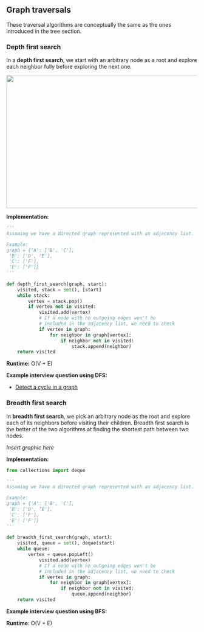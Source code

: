 ## Graph traversals
These traversal algorithms are conceptually the same as the ones introduced in the tree section.

### Depth first search
In a **depth first search**, we start with an arbitrary node as a root and explore each neighbor fully before exploring the next one. 

<img src="https://github.com/codepath/compsci_guides/blob/graphs/graphs/figures/graphs_dfs.png" width="544" height="350"/>

**Implementation:**
```python
'''
Assuming we have a directed graph represented with an adjacency list.

Example:
graph = {'A': ['B', 'C'],  
 'B': ['D', 'E'],  
 'C': ['F'],  
 'E': ['F']}
'''
  
def depth_first_search(graph, start):  
    visited, stack = set(), [start] 
    while stack:
        vertex = stack.pop()
        if vertex not in visited:
            visited.add(vertex)
            # If a node with no outgoing edges won't be 
            # included in the adjacency list, we need to check
            if vertex in graph:
                for neighbor in graph[vertex]:
                    if neighbor not in visited:
                        stack.append(neighbor)
    return visited
```

**Runtime:** O(V + E)

**Example interview question using DFS:**
* [Detect a cycle in a graph](https://www.geeksforgeeks.org/detect-cycle-in-a-graph/) 

### Breadth first search
In **breadth first search**, we pick an arbitrary node as the root and explore each of its neighbors before visiting their children. Breadth first search is the better of the two algorithms at finding the shortest path between two nodes.

*Insert graphic here*

**Implementation:**
```python
from collections import deque

'''
Assuming we have a directed graph represented with an adjacency list.

Example:
graph = {'A': ['B', 'C'],  
 'B': ['D', 'E'],  
 'C': ['F'],  
 'E': ['F']}
'''
  
def breadth_first_search(graph, start):  
    visited, queue = set(), deque(start)
    while queue:
        vertex = queue.popLeft()
            visited.add(vertex)
            # If a node with no outgoing edges won't be 
            # included in the adjacency list, we need to check
            if vertex in graph:
                for neighbor in graph[vertex]:
                    if neighbor not in visited:
                        queue.append(neighbor)
    return visited
```


**Example interview question using BFS:**


**Runtime**: O(V + E)
